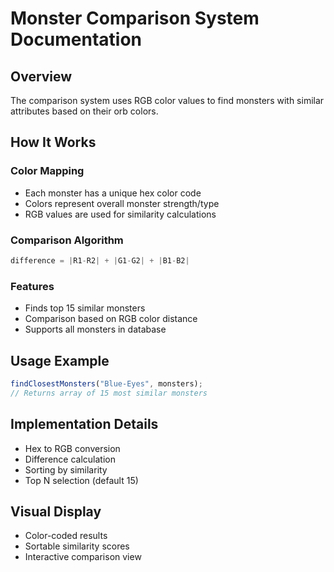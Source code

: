 # Monster Comparison System Documentation

## Overview
The comparison system uses RGB color values to find monsters with similar attributes based on their orb colors.

## How It Works

### Color Mapping
- Each monster has a unique hex color code
- Colors represent overall monster strength/type
- RGB values are used for similarity calculations

### Comparison Algorithm
```javascript
difference = |R1-R2| + |G1-G2| + |B1-B2|
```

### Features
- Finds top 15 similar monsters
- Comparison based on RGB color distance
- Supports all monsters in database

## Usage Example
```javascript
findClosestMonsters("Blue-Eyes", monsters);
// Returns array of 15 most similar monsters
```

## Implementation Details
- Hex to RGB conversion
- Difference calculation
- Sorting by similarity
- Top N selection (default 15)

## Visual Display
- Color-coded results
- Sortable similarity scores
- Interactive comparison view
